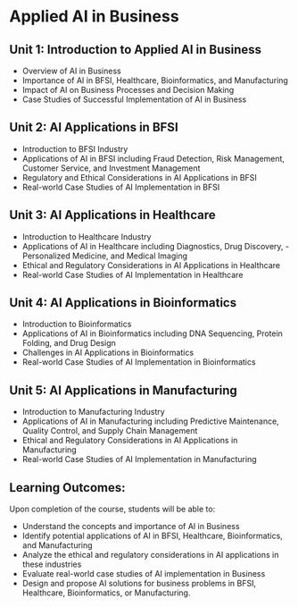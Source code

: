 # Applied AI in Business
## Unit 1: Introduction to Applied AI in Business

- Overview of AI in Business
- Importance of AI in BFSI, Healthcare, Bioinformatics, and Manufacturing
- Impact of AI on Business Processes and Decision Making
- Case Studies of Successful Implementation of AI in Business

## Unit 2: AI Applications in BFSI
- Introduction to BFSI Industry
- Applications of AI in BFSI including Fraud Detection, Risk Management, Customer Service, and Investment Management
- Regulatory and Ethical Considerations in AI Applications in BFSI
- Real-world Case Studies of AI Implementation in BFSI

## Unit 3: AI Applications in Healthcare
- Introduction to Healthcare Industry
- Applications of AI in Healthcare including Diagnostics, Drug Discovery, - Personalized Medicine, and Medical Imaging
- Ethical and Regulatory Considerations in AI Applications in Healthcare
- Real-world Case Studies of AI Implementation in Healthcare

## Unit 4: AI Applications in Bioinformatics
- Introduction to Bioinformatics
- Applications of AI in Bioinformatics including DNA Sequencing, Protein Folding, and Drug Design
- Challenges in AI Applications in Bioinformatics
- Real-world Case Studies of AI Implementation in Bioinformatics

## Unit 5: AI Applications in Manufacturing
- Introduction to Manufacturing Industry
- Applications of AI in Manufacturing including Predictive Maintenance, Quality Control, and Supply Chain Management
- Ethical and Regulatory Considerations in AI Applications in Manufacturing
- Real-world Case Studies of AI Implementation in Manufacturing


## Learning Outcomes:
Upon completion of the course, students will be able to:
- Understand the concepts and importance of AI in Business
- Identify potential applications of AI in BFSI, Healthcare, Bioinformatics, and Manufacturing
- Analyze the ethical and regulatory considerations in AI applications in these industries
- Evaluate real-world case studies of AI implementation in Business
- Design and propose AI solutions for business problems in BFSI, Healthcare, Bioinformatics, or Manufacturing.